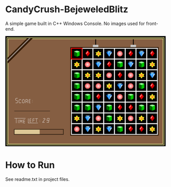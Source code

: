 # CandyCrush-BejeweledBlitz

A simple game built in C++ Windows Console.
No images used for front-end.

![Project Logo](bb.png)

# How to Run
See readme.txt in project files.
